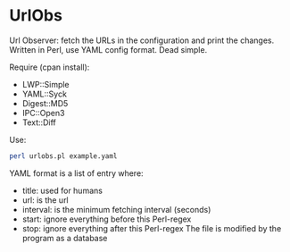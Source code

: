 UrlObs
======

Url Observer: fetch the URLs in the configuration and print the changes. Written in Perl, use YAML config format. Dead simple.

Require (cpan install):
* LWP::Simple
* YAML::Syck
* Digest::MD5
* IPC::Open3
* Text::Diff

Use:
```sh
perl urlobs.pl example.yaml
```

YAML format is a list of entry where:
* title: used for humans
* url: is the url
* interval: is the minimum fetching interval (seconds)
* start: ignore everything before this Perl-regex
* stop: ignore everything after this Perl-regex
The file is modified by the program as a database
